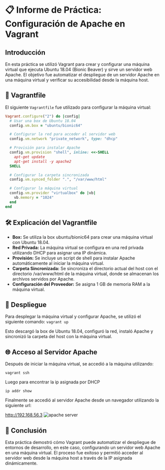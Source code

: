 # :clipboard: Informe de Práctica: Configuración de Apache en Vagrant

## Introducción

En esta práctica se utilizó Vagrant para crear y configurar una máquina virtual que ejecuta Ubuntu 18.04 (Bionic Beaver) y sirve un servidor web Apache. El objetivo fue automatizar el despliegue de un servidor Apache en una máquina virtual y verificar su accesibilidad desde la máquina host.

## :open_file_folder: Vagrantfile

El siguiente `Vagrantfile` fue utilizado para configurar la máquina virtual:

```ruby
Vagrant.configure("2") do |config|
  # Usar una box de Ubuntu 18.04
  config.vm.box = "ubuntu/bionic64"

  # Configurar la red para acceder al servidor web
  config.vm.network "private_network", type: "dhcp"

  # Provisión para instalar Apache
  config.vm.provision "shell", inline: <<-SHELL
    apt-get update
    apt-get install -y apache2
  SHELL

  # Configurar la carpeta sincronizada
  config.vm.synced_folder ".", "/var/www/html"

  # Configurar la máquina virtual
  config.vm.provider "virtualbox" do |vb|
    vb.memory = "1024"
  end
end

```

## :hammer_and_wrench: Explicación del Vagrantfile

+ **Box:** Se utiliza la box ubuntu/bionic64 para crear una máquina virtual con Ubuntu 18.04.
+ **Red Privada:** La máquina virtual se configura en una red privada utilizando DHCP para asignar una IP dinámica.
+ **Provisión:** Se incluye un script de shell para instalar Apache automáticamente al iniciar la máquina virtual.
+ **Carpeta Sincronizada:** Se sincroniza el directorio actual del host con el directorio /var/www/html de la máquina virtual, donde se almacenan los archivos servidos por Apache.
+ **Configuración del Proveedor:** Se asigna 1 GB de memoria RAM a la máquina virtual.


## 🚀 Despliegue
Para desplegar la máquina virtual y configurar Apache, se utilizó el siguiente comando: 
```vagrant up```

Esto descargó la box de Ubuntu 18.04, configuró la red, instaló Apache y sincronizó la carpeta del host con la máquina virtual.

## 🌐 Acceso al Servidor Apache
Después de iniciar la máquina virtual, se accedió a la máquina utilizando:

```vagrant ssh```

Luego para encontrar la ip asignada por DHCP

```ip addr show```

Finalmente se accedió al servidor Apache desde un navegador utilizando la siguiente url:

http://192.168.56.3
![apache server](/arch-img/apache.jpeg)

## 🎯 Conclusión
Esta práctica demostró cómo Vagrant puede automatizar el despliegue de entornos de desarrollo, en este caso, configurando un servidor web Apache en una máquina virtual. El proceso fue exitoso y permitió acceder al servidor web desde la máquina host a través de la IP asignada dinámicamente.

